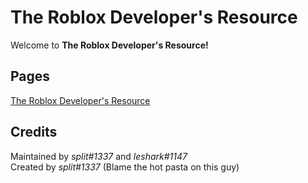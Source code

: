 # The Roblox Developer's Resource
Welcome to **The Roblox Developer's Resource!**

## Pages
[The Roblox Developer's Resource](https://)

## Credits
Maintained by *split#1337* and *leshark#1147*  
Created by *split#1337* (Blame the hot pasta on this guy)

